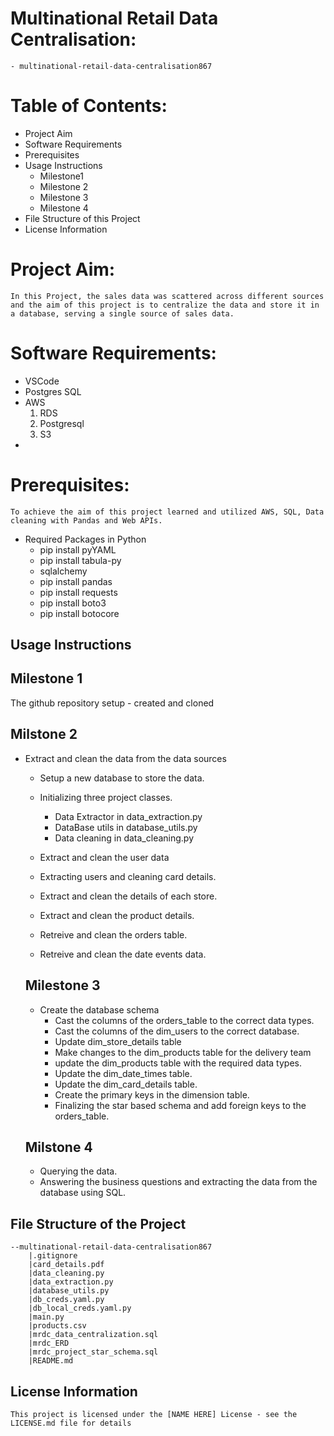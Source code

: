 # Multinational Retail Data Centralisation:
    - multinational-retail-data-centralisation867

# Table of Contents:
-  Project Aim
-  Software Requirements
-  Prerequisites
-  Usage Instructions
   -  Milestone1
   -  Milestone 2
   -  Milestone 3
   -  Milestone 4
-  File Structure of this Project 
-  License Information

# Project Aim:
    In this Project, the sales data was scattered across different sources and the aim of this project is to centralize the data and store it in a database, serving a single source of sales data.

# Software Requirements:
   - VSCode
   - Postgres SQL
   - AWS
        1. RDS
        2. Postgresql
        3. S3 
   - 

# Prerequisites:
    To achieve the aim of this project learned and utilized AWS, SQL, Data cleaning with Pandas and Web APIs.
  - Required Packages in Python 
    - pip install pyYAML
    - pip install tabula-py
    - sqlalchemy
    - pip install pandas
    - pip install requests
    - pip install boto3
    - pip install botocore
    
## Usage Instructions
   ## Milestone 1 
   The github repository setup - created and cloned
   ## Milstone 2
- Extract and clean the data from the data sources
    - Setup a new database to store the data.
    - Initializing three project classes.
        - Data Extractor in data_extraction.py
        - DataBase utils in database_utils.py
        - Data cleaning in data_cleaning.py
     - Extract and clean the user data
  
    - Extracting users and cleaning card details.
    - Extract and clean the details of each store.
    - Extract and clean the product details.
    - Retreive and clean the orders table.
    - Retreive and clean the date events data.
  ## Milestone 3
  - Create the database schema
    - Cast the columns of the orders_table to the correct data types.
    - Cast the columns of the dim_users to the correct database.
    - Update dim_store_details table
    - Make changes to the dim_products table for the delivery team
    - update the dim_products table with the required data types.
    - Update the dim_date_times table.
    - Update the dim_card_details table.
    - Create the primary keys in the dimension table.
    - Finalizing the star based schema and add foreign keys to the orders_table.
    
  ## Milstone 4
  - Querying the data.
  - Answering the business questions and extracting the data from the database using SQL.    
   
## File Structure of the Project
    --multinational-retail-data-centralisation867
        |.gitignore
        |card_details.pdf        
        |data_cleaning.py
        |data_extraction.py
        |database_utils.py
        |db_creds.yaml.py
        |db_local_creds.yaml.py
        |main.py
        |products.csv
        |mrdc_data_centralization.sql
        |mrdc_ERD
        |mrdc_project_star_schema.sql
        |README.md


## License Information
    This project is licensed under the [NAME HERE] License - see the LICENSE.md file for details

